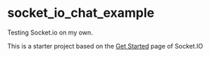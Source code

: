 # socket_io_chat_example
Testing Socket.io on my own.

This is a starter project based on the [Get Started](https://socket.io/get-started/chat/) page of Socket.IO


